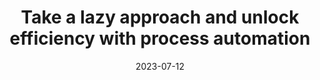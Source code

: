 ---
category:
- .nan
date: 2023-07-12
keyword_suggestion: ubuntu install docker
post_inspiration: https://www.processexcellencenetwork.com/automation/articles/take-a-lazy-approach-and-unlock-efficiency-with-process-automation
silot_terms: digital automation
title: Take a lazy approach and unlock efficiency with process <b>automation</b>
---